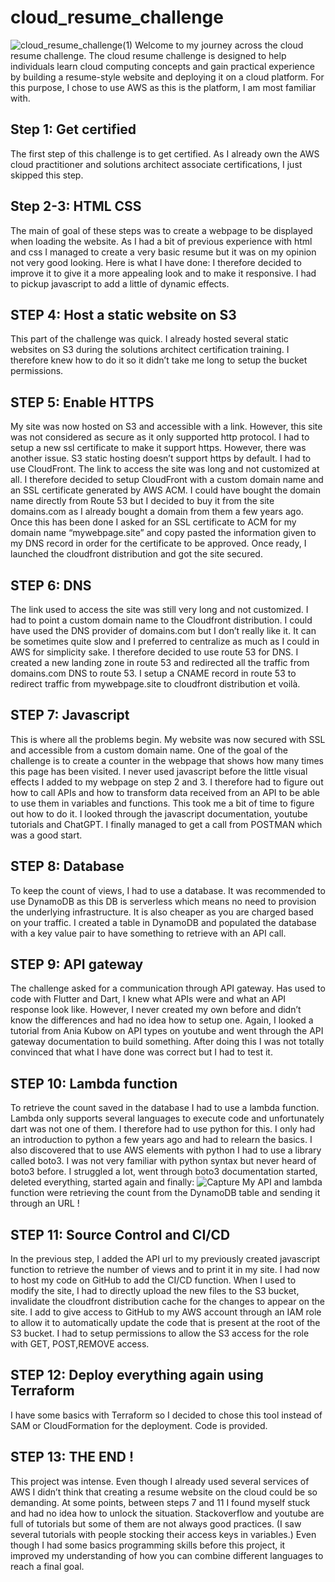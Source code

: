 # cloud_resume_challenge
![cloud_resume_challenge(1)](https://github.com/lorenzopoulet/cloud_resume_challenge/assets/141220777/0b08263d-fac9-4230-b58a-7f36a844b90d)
Welcome to my journey across the cloud resume challenge.
The cloud resume challenge is designed to help individuals learn cloud computing concepts and gain practical experience by building a resume-style website and deploying it on a cloud platform. For this purpose, I chose to use AWS as this is the platform, I am most familiar with. 
## Step 1: Get certified
The first step of this challenge is to get certified. As I already own the AWS cloud practitioner and solutions architect associate certifications, I just skipped this step.
## Step 2-3: HTML CSS
The main of goal of these steps was to create a webpage to be displayed when loading the website.
As I had a bit of previous experience with html and css I managed to create a very basic resume but it was on my opinion not very good looking. Here is what I have done:
I therefore decided to improve it to give it a more appealing look and to make it responsive. I had to pickup javascript to add a little of dynamic effects.

## STEP 4: Host a static website on S3
This part of the challenge was quick. I already hosted several static websites on S3 during the solutions architect certification training. I therefore knew how to do it so it didn’t take me long to setup the bucket permissions.

## STEP 5: Enable HTTPS
My site was now hosted on S3 and accessible with a link. However, this site was not considered as secure as it only supported http protocol. I had to setup a new ssl certificate to make it support https.
However, there was another issue. S3 static hosting doesn’t support https by default. I had to use CloudFront. The link to access the site was long and not customized at all. I therefore decided to setup CloudFront with a custom domain name and an SSL certificate generated by AWS ACM.
I could have bought the domain name directly from Route 53 but I decided to buy it from the site domains.com as I already bought a domain from them a few years ago. Once this has been done I asked for an SSL certificate to ACM for my domain name “mywebpage.site” and copy pasted the information given to my DNS record in order for the certificate to be approved. Once ready, I launched the cloudfront distribution and got the site secured.

## STEP 6: DNS
The link used to access the site was still very long and not customized. I had to point a custom domain name to the Cloudfront distribution. I could have used the DNS provider of domains.com but I don’t really like it. It can be sometimes quite slow and I preferred to centralize as much as I could in AWS for simplicity sake. I therefore decided to use route 53 for DNS. I created a new landing zone in route 53 and redirected all the traffic from domains.com DNS to route 53. I setup a CNAME record in route 53 to redirect traffic from mywebpage.site to cloudfront distribution et voilà.

## STEP 7: Javascript
This is where all the problems begin. My website was now secured with SSL and accessible from a custom domain name. One of the goal of the challenge is to create a counter in the webpage that shows how many times this page has been visited. I never used javascript before the little visual effects I added to my webpage on step 2 and 3.
I therefore had to figure out how to call APIs and how to transform data received from an API to be able to use them in variables and functions. This took me a bit of time to figure out how to do it. I looked through the javascript documentation, youtube tutorials and ChatGPT. I finally managed to get a call from POSTMAN which was a good start.
## STEP 8: Database
To keep the count of views, I had to use a database. It was recommended to use DynamoDB as this DB is serverless which means no need to provision the underlying infrastructure. It is also cheaper as you are charged based on your traffic. I created a table in DynamoDB and populated the database with a key value pair to have something to retrieve with an API call.

## STEP 9: API gateway
The challenge asked for a communication through API gateway. Has used to code with Flutter and Dart, I knew what APIs were and what an API response look like. However, I never created my own before and didn’t know the differences and had no idea how to setup one. Again, I looked a tutorial from Ania Kubow on API types on youtube and went through the API gateway documentation to build something. After doing this I was not totally convinced that what I have done was correct but I had to test it.
## STEP 10: Lambda function
To retrieve the count saved in the database I had to use a lambda function. Lambda only supports several languages to execute code and unfortunately dart was not one of them. I therefore had to use python for this. I only had an introduction to python a few years ago and had to relearn the basics.
I also discovered that to use AWS elements with python I had to use a library called boto3. I was not very familiar with python syntax but never heard of boto3 before. I struggled a lot, went through boto3 documentation started, deleted everything, started again and finally: 
![Capture](https://github.com/lorenzopoulet/cloud_resume_challenge/assets/141220777/2169f87e-f39a-47c0-86db-6887e270b086)
My API and lambda function were retrieving the count from the DynamoDB table and sending it through an URL !

## STEP 11: Source Control and CI/CD
In the previous step, I added the API url to my previously created javascript function to retrieve the number of views and to print it in my site. I had now to host my code on GitHub to add the CI/CD function. When I used to modify the site, I had to directly upload the new files to the S3 bucket, invalidate the cloudfront distribution cache for the changes to appear on the site. I add to give access to GitHub to my AWS account through an IAM role to allow it to automatically update the code that is present at the root of the S3 bucket. I had to setup permissions to allow the S3 access for the role with GET, POST,REMOVE access.

## STEP 12: Deploy everything again using Terraform
I have some basics with Terraform so I decided to chose this tool instead of SAM or CloudFormation for the deployment. Code is provided.

## STEP 13: THE END !
This project was intense. Even though I already used several services of AWS I didn’t think that creating a resume website on the cloud could be so demanding. At some points, between steps 7 and 11 I found myself stuck and had no idea how to unlock the situation. Stackoverflow and youtube are full of tutorials but some of them are not always good practices. (I saw several tutorials with people stocking their access keys in variables.) Even though I had some basics programming skills before this project, it improved my understanding of how you can combine different languages to reach a final goal.
